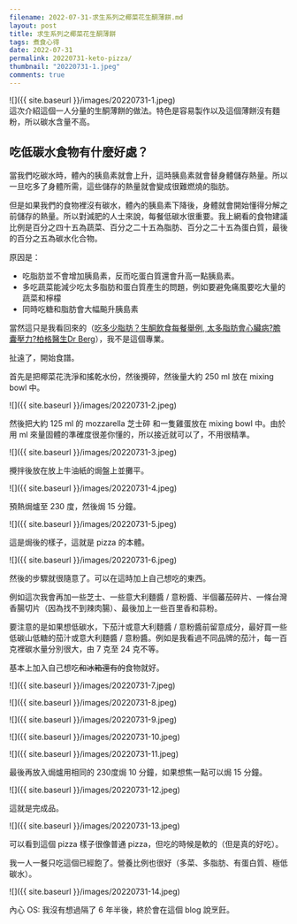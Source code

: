 ```yaml
---
filename: 2022-07-31-求生系列之椰菜花生酮薄餅.md
layout: post
title: 求生系列之椰菜花生酮薄餅
tags: 煮食心得
date: 2022-07-31
permalink: 20220731-keto-pizza/
thumbnail: "20220731-1.jpeg"
comments: true
---
```


![]({{ site.baseurl }}/images/20220731-1.jpeg)  
這次介紹這個一人分量的生酮薄餅的做法。特色是容易製作以及這個薄餅沒有麵粉，所以碳水含量不高。

## 吃低碳水食物有什麼好處？

當我們吃碳水時，體內的胰島素就會上升，這時胰島素就會替身體儲存熱量。所以一旦吃多了身體所需，這些儲存的熱量就會變成很難燃燒的脂肪。

但是如果我們的食物裡沒有碳水，體內的胰島素下降後，身體就會開始懂得分解之前儲存的熱量。所以對減肥的人士來說，每餐低碳水很重要。我上網看的食物建議比例是百分之四十五為蔬菜、百分之二十五為脂肪、百分之二十五為蛋白質，最後的百分之五為碳水化合物。

原因是：

* 吃脂肪並不會增加胰島素，反而吃蛋白質還會升高一點胰島素。
* 多吃蔬菜能減少吃太多脂肪和蛋白質產生的問題，例如要避免痛風要吃大量的蔬菜和檸檬
* 同時吃糖和脂肪會大幅飈升胰島素

當然這只是我看回來的（[吃多少脂肪？生酮飲食每餐舉例, 太多脂肪會心臟病?膽囊壓力?柏格醫生Dr Berg](https://www.youtube.com/watch?v=wl8QAzncXhQ)），我不是這個專業。

扯遠了，開始食譜。

首先是把椰菜花洗淨和搖乾水份，然後攪碎，然後量大約 250 ml 放在 mixing bowl 中。

![]({{ site.baseurl }}/images/20220731-2.jpeg)

然後把大約 125 ml 的 mozzarella 芝士碎 和一隻雞蛋放在 mixing bowl 中。由於用 ml 來量固體的準確度很差你懂的，所以接近就可以了，不用很精準。

![]({{ site.baseurl }}/images/20220731-3.jpeg)

攪拌後放在放上牛油紙的焗盤上並攤平。

![]({{ site.baseurl }}/images/20220731-4.jpeg)

預熱焗爐至 230 度，然後焗 15 分鐘。

![]({{ site.baseurl }}/images/20220731-5.jpeg)

這是焗後的樣子，這就是 pizza 的本體。

![]({{ site.baseurl }}/images/20220731-6.jpeg)


然後的步驟就很隨意了。可以在這時加上自己想吃的東西。

例如這次我會再加一些芝士、一些意大利麵醬 / 意粉醬、半個蕃茄碎片、一條台灣香腸切片（因為找不到辣肉腸）、最後加上一些百里香和蒜粉。

要注意的是如果想低碳水，下茄汁或意大利麵醬 / 意粉醬前留意成分，最好買一些低碳山低糖的茄汁或意大利麵醬 / 意粉醬。例如是我看過不同品牌的茄汁，每一百克裡碳水量分別很大，由 7 克至 24 克不等。    

基本上加入自己想吃~~和冰箱還有的~~食物就好。

![]({{ site.baseurl }}/images/20220731-7.jpeg)

![]({{ site.baseurl }}/images/20220731-8.jpeg)

![]({{ site.baseurl }}/images/20220731-9.jpeg)

![]({{ site.baseurl }}/images/20220731-10.jpeg)

![]({{ site.baseurl }}/images/20220731-11.jpeg)

最後再放入焗爐用相同的 230度焗 10 分鐘，如果想焦一點可以焗 15 分鐘。

![]({{ site.baseurl }}/images/20220731-12.jpeg)


這就是完成品。

![]({{ site.baseurl }}/images/20220731-13.jpeg)

可以看到這個 pizza 樣子很像普通 pizza，但吃的時候是軟的（但是真的好吃）。

我一人一餐只吃這個已經飽了。營養比例也很好（多菜、多脂肪、有蛋白質、極低碳水）。

![]({{ site.baseurl }}/images/20220731-14.jpeg)

內心 OS: 我沒有想過隔了 6 年半後，終於會在這個 blog 說烹飪。

